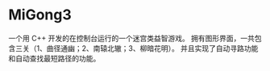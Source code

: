# MiGong3

一个用 C++ 开发的在控制台运行的一个迷宫类益智游戏。
拥有图形界面，一共包含三关（1、曲径通幽；2、南辕北辙；3、柳暗花明）。
并且实现了自动寻路功能和自动查找最短路径的功能。 